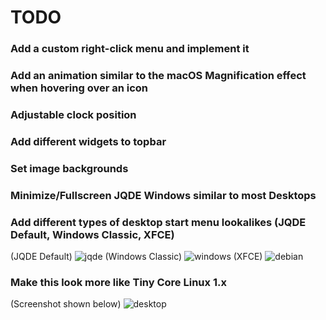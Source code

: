 # TODO
### Add a custom right-click menu and implement it
### Add an animation similar to the macOS Magnification effect when hovering over an icon
### Adjustable clock position
### Add different widgets to topbar
### Set image backgrounds
### Minimize/Fullscreen JQDE Windows similar to most Desktops
### Add different types of desktop start menu lookalikes (JQDE Default, Windows Classic, XFCE)
(JQDE Default)
![jqde](https://github.com/SevenworksDev/JQDE/assets/91027492/9d971e95-09d1-42cb-8d16-193b283454b4)
(Windows Classic)
![windows](https://github.com/SevenworksDev/JQDE/assets/91027492/f7d97156-ab29-4005-b751-3b752601b3ce)
(XFCE)
![debian](https://github.com/SevenworksDev/JQDE/assets/91027492/75185b4f-cb28-4a7e-84f1-43a3900a607f)

### Make this look more like Tiny Core Linux 1.x
(Screenshot shown below)
![desktop](https://github.com/SevenworksDev/JQDE/assets/91027492/35fab10c-336f-4038-bc06-4049f28d45f5)
